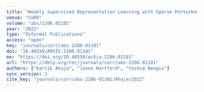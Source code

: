 ```yaml
---
title: "Weakly Supervised Representation Learning with Sparse Perturbations."
venue: "CoRR"
volume: "abs/2206.01101"
year: "2022"
type: "Informal Publications"
access: "open"
key: "journals/corr/abs-2206-01101"
doi: "10.48550/ARXIV.2206.01101"
ee: "https://doi.org/10.48550/arXiv.2206.01101"
url: "https://dblp.org/rec/journals/corr/abs-2206-01101"
authors: ["Kartik Ahuja", "Jason Hartford", "Yoshua Bengio"]
sync_version: 3
cite_key: "journals/corr/abs-2206-01101/Ahuja/2022"
---
```

